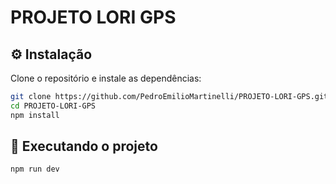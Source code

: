 # PROJETO LORI GPS

## ⚙️ Instalação

Clone o repositório e instale as dependências:

```bash
git clone https://github.com/PedroEmilioMartinelli/PROJETO-LORI-GPS.git
cd PROJETO-LORI-GPS
npm install
```

## 🚀 Executando o projeto

```bash
npm run dev
```
